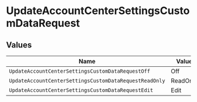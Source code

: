 # UpdateAccountCenterSettingsCustomDataRequest


## Values

| Name                                                   | Value                                                  |
| ------------------------------------------------------ | ------------------------------------------------------ |
| `UpdateAccountCenterSettingsCustomDataRequestOff`      | Off                                                    |
| `UpdateAccountCenterSettingsCustomDataRequestReadOnly` | ReadOnly                                               |
| `UpdateAccountCenterSettingsCustomDataRequestEdit`     | Edit                                                   |